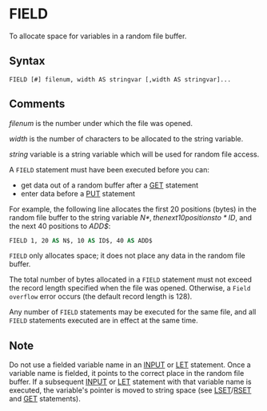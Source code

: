 # FIELD

To allocate space for variables in a random file buffer.

## Syntax

`FIELD [#] filenum, width AS stringvar [,width AS stringvar]...`

## Comments

*filenum* is the number under which the file was opened.

*width* is the number of characters to be allocated to the string variable.

*string* variable is a string variable which will be used for random file access.

A `FIELD` statement must have been executed before you can:

- get data out of a random buffer after a [GET](GET) statement
- enter data before a [PUT](GET) statement

For example, the following line allocates the first 20 positions (bytes) in the random file buffer to the string variable *N$*, the next 10 positions to *ID$*, and the next 40 positions to *ADD$*:

```vb
FIELD 1, 20 AS N$, 10 AS ID$, 40 AS ADD$ 
```

`FIELD` only allocates space; it does not place any data in the random file buffer.

The total number of bytes allocated in a `FIELD` statement must not exceed the record length specified when the file was opened. Otherwise, a `Field overflow` error occurs (the default record length is 128).

Any number of `FIELD` statements may be executed for the same file, and all `FIELD` statements executed are in effect at the same time.

## Note

Do not use a fielded variable name in an [INPUT](INPUT) or [LET](LET) statement. Once a variable name is fielded, it points to the correct place in the random file buffer. If a subsequent [INPUT](INPUT) or [LET](LET) statement with that variable name is executed, the variable's pointer is moved to string space (see [LSET](LSET)/[RSET](RSET) and [GET](GET) statements).
